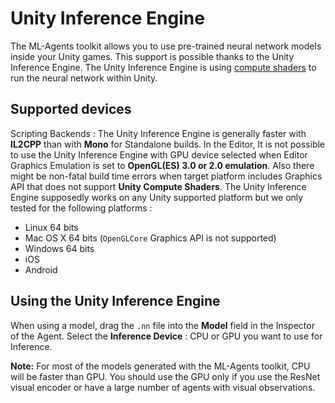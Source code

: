 # Unity Inference Engine

The ML-Agents toolkit allows you to use pre-trained neural network models
inside your Unity games. This support is possible thanks to the Unity Inference
Engine. The Unity Inference Engine is using 
[compute shaders](https://docs.unity3d.com/Manual/class-ComputeShader.html) 
to run the neural network within Unity. 

## Supported devices

Scripting Backends : The Unity Inference Engine is generally faster with 
__IL2CPP__ than with __Mono__ for Standalone builds.
In the Editor, It is not possible to use the Unity Inference Engine with 
GPU device selected when Editor Graphics Emulation is set to __OpenGL(ES) 
3.0 or 2.0 emulation__. Also there might be non-fatal build time errors 
when target platform includes Graphics API that does not support 
__Unity Compute Shaders__.
The Unity Inference Engine supposedly works on any Unity supported platform
but we only tested for the following platforms :

* Linux 64 bits
* Mac OS X 64 bits (`OpenGLCore` Graphics API is not supported)
* Windows 64 bits
* iOS
* Android

## Using the Unity Inference Engine

When using a model, drag the `.nn` file into the **Model** field 
in the Inspector of the Agent. 
Select the **Inference Device** : CPU or GPU you want to use for Inference.

**Note:** For most of the models generated with the ML-Agents toolkit, CPU will be faster than GPU.
You should use the GPU only if you use the 
ResNet visual encoder or have a large number of agents with visual observations.
